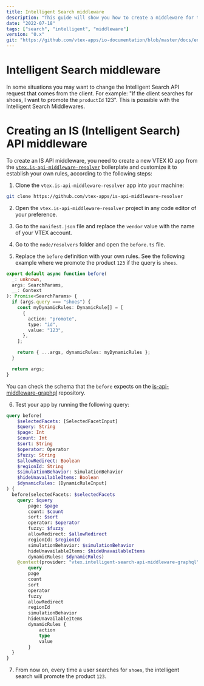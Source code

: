 ```yaml
---
title: Intelligent Search middleware
description: "This guide will show you how to create a middleware for the Intelligent Search API. This way, you will be able to change the request that comes from the client."
date: "2022-07-18"
tags: ["search", "intelligent", "middleware"]
version: "0.x"
git: "https://github.com/vtex-apps/io-documentation/blob/master/docs/en/Recipes/store-management/intelligent-search-middleware.md"
---
```


# Intelligent Search middleware

In some situations you may want to change the Intelligent Search API request that comes from the client. For example: "If the client searches for shoes, I want to promote the `productId` 123". This is possible with the Intelligent Search Middlewares.

# Creating an IS (Intelligent Search) API middleware

To create an IS API middleware, you need to create a new VTEX IO app from the [`vtex.is-api-middleware-resolver`](https://github.com/vtex-apps/is-api-middleware-resolver) boilerplate and customize it to establish your own rules, according to the following steps:

1. Clone the `vtex.is-api-middleware-resolver` app into your machine:

```sh
git clone https://github.com/vtex-apps/is-api-middleware-resolver
```

2. Open the `vtex.is-api-middleware-resolver` project in any code editor of your preference.

3. Go to the `manifest.json` file and replace the `vendor` value with the name of your VTEX account.

4. Go to the `node/resolvers` folder and open the `before.ts` file.

5. Replace the `before` definition with your own rules. See the following example where we promote the product `123` if the query is `shoes`.

```ts
export default async function before(
  _: unknown,
  args: SearchParams,
  __: Context
): Promise<SearchParams> {
  if (args.query === "shoes") {
    const myDynamicRules: DynamicRule[] = [
      {
        action: "promote",
        type: "id",
        value: "123",
      },
    ];

    return { ...args, dynamicRules: myDynamicRules };
  }

  return args;
}
```

You can check the schema that the `before` expects on the [is-api-middleware-graphql](https://github.com/vtex-apps/is-api-middleware-graphql) repository.


6. Test your app by running the following query:

``` GraphQL
query before(
	$selectedFacets: [SelectedFacetInput]
    $query: String
    $page: Int
    $count: Int
    $sort: String
    $operator: Operator
    $fuzzy: String
    $allowRedirect: Boolean
    $regionId: String
    $simulationBehavior: SimulationBehavior
    $hideUnavailableItems: Boolean
    $dynamicRules: [DynamicRuleInput]
) {
  before(selectedFacets: $selectedFacets
    query: $query
		page: $page
		count: $count
		sort: $sort
		operator: $operator
		fuzzy: $fuzzy
		allowRedirect: $allowRedirect
		regionId: $regionId
		simulationBehavior: $simulationBehavior
		hideUnavailableItems: $hideUnavailableItems
		dynamicRules: $dynamicRules)
    @context(provider: "vtex.intelligent-search-api-middleware-graphql") {
		query
		page
		count
		sort
		operator
		fuzzy
		allowRedirect
		regionId
		simulationBehavior
		hideUnavailableItems
		dynamicRules {
			action
			type
			value
		}
  }
}
```

7. From now on, every time a user searches for `shoes`, the intelligent search will promote the product `123`.
